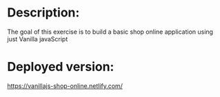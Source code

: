 # Description:
The goal of this exercise is to build a basic shop online application using just Vanilla javaScript

# Deployed version:
https://vanillajs-shop-online.netlify.com/
